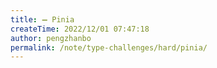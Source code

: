 ```yaml
---
title: ➖ Pinia
createTime: 2022/12/01 07:47:18
author: pengzhanbo
permalink: /note/type-challenges/hard/pinia/
---
```

